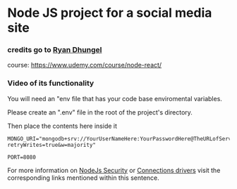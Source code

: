 # Node JS project for a social media site

### credits go to [Ryan Dhungel](https://github.com/kaloraat)
 course: https://www.udemy.com/course/node-react/
 
 ### Video of its functionality
 
 
You will need an "env file that has your code base enviromental variables.  


Please create an ".env" file in the root of the project's directory.

Then place the contents here inside it

```
MONGO_URI="mongodb+srv://YourUserNameHere:YourPasswordHere@TheURLofServer/test?retryWrites=true&w=majority"

PORT=8080
```

For more information on [NodeJs Security](https://docs.mongodb.com/manual/core/security-scram/) or [Connections drivers](https://docs.mongodb.com/drivers/node) visit the corresponding links mentioned within this sentence.
